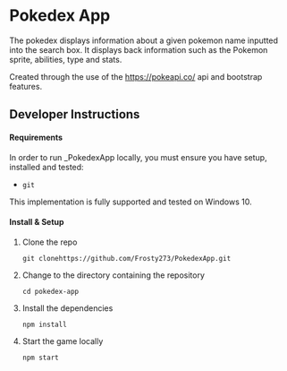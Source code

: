 # Pokedex App

The pokedex displays information about a given pokemon name inputted into the search box. It displays back information such as the Pokemon sprite, abilities, type and stats.

Created through the use of the https://pokeapi.co/ api and bootstrap features.

## Developer Instructions

#### Requirements

In order to run _PokedexApp locally, you must ensure you have setup, installed and tested:

-   `git`

This implementation is fully supported and tested on Windows 10.

#### Install & Setup

1. Clone the repo

    `git clonehttps://github.com/Frosty273/PokedexApp.git`

2. Change to the directory containing the repository

    `cd pokedex-app`

3. Install the dependencies

    `npm install`

4. Start the game locally

    `npm start`
